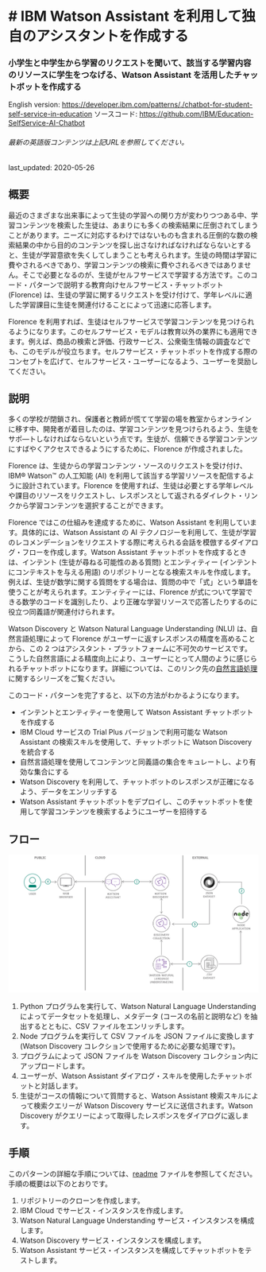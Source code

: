 #    # IBM Watson Assistant を利用して独自のアシスタントを作成する

###  小学生と中学生から学習のリクエストを聞いて、該当する学習内容のリソースに学生をつなげる、Watson Assistant を活用したチャットボットを作成する

English version: https://developer.ibm.com/patterns/./chatbot-for-student-self-service-in-education
  ソースコード: https://github.com/IBM/Education-SelfService-AI-Chatbot

###### 最新の英語版コンテンツは上記URLを参照してください。
last_updated: 2020-05-26

 ## 概要

最近のさまざまな出来事によって生徒の学習への関り方が変わりつつある中、学習コンテンツを検索した生徒は、あまりにも多くの検索結果に圧倒されてしまうことがあります。ニーズに対応するわけではないものも含まれる圧倒的な数の検索結果の中から目的のコンテンツを探し出さなければなければならないとすると、生徒が学習意欲を失くしてしまうことも考えられます。生徒の時間は学習に費やされるべきであり、学習コンテンツの検索に費やされるべきではありません。そこで必要となるのが、生徒がセルフサービスで学習する方法です。このコード・パターンで説明する教育向けセルフサービス・チャットボット (Florence) は、生徒の学習に関するリクエストを受け付けて、学年レベルに適した学習課目に生徒を関連付けることによって迅速に応答します。

Florence を利用すれば、生徒はセルフサービスで学習コンテンツを見つけられるようになります。このセルフサービス・モデルは教育以外の業界にも適用できます。例えば、商品の検索と評価、行政サービス、公衆衛生情報の調査などでも、このモデルが役立ちます。セルフサービス・チャットボットを作成する際のコンセプトを広げて、セルフサービス・ユーザーになるよう、ユーザーを奨励してください。  

## 説明

多くの学校が閉鎖され、保護者と教師が慌てて学習の場を教室からオンラインに移す中、開発者が着目したのは、学習コンテンツを見つけられるよう、生徒をサポ―トしなければならないという点です。生徒が、信頼できる学習コンテンツにすばやくアクセスできるようにするために、Florence が作成されました。

Florence は、生徒からの学習コンテンツ・ソースのリクエストを受け付け、IBM&reg; Watson&trade; の人工知能 (AI) を利用して該当する学習リソースを配信するように設計されています。Florence を使用すれば、生徒は必要とする学年レベルや課目のリソースをリクエストし、レスポンスとして返されるダイレクト・リンクから学習コンテンツを選択することができます。

Florence ではこの仕組みを達成するために、Watson Assistant を利用しています。具体的には、Watson Assistant の AI テクノロジーを利用して、生徒が学習のレコメンデーションをリクエストする際に考えられる会話を模倣するダイアログ・フローを作成します。Watson Assistant チャットボットを作成するときは、インテント (生徒が尋ねる可能性のある質問) とエンティティー (インテントにコンテキストを与える用語) のリポジトリーとなる検索スキルを作成します。例えば、生徒が数学に関する質問をする場合は、質問の中で「式」という単語を使うことが考えられます。エンティティーには、Florence が式について学習できる数学のコードを識別したり、より正確な学習リソースで応答したりするのに役立つ同義語が関連付けられます。

Watson Discovery と Watson Natural Language Understanding (NLU) は、自然言語処理によって Florence がユーザーに返すレスポンスの精度を高めることから、この 2 つはアシスタント・プラットフォームに不可欠のサービスです。こうした自然言語による精度向上により、ユーザーにとって人間のように感じられるチャットボットになります。詳細については、このリンク先の[自然言語処理](https://developer.ibm.com/articles/introduction-to-watson-natural-language-processing/)に関するシリーズをご覧ください。

このコード・パターンを完了すると、以下の方法がわかるようになります。

* インテントとエンティティーを使用して Watson Assistant チャットボットを作成する
* IBM Cloud サービスの Trial Plus バージョンで利用可能な Watson Assistant の検索スキルを使用して、チャットボットに Watson Discovery を統合する
* 自然言語処理を使用してコンテンツと同義語の集合をキュレートし、より有効な集合にする
* Watson Discovery を利用して、チャットボットのレスポンスが正確になるよう、データをエンリッチする
* Watson Assistant チャットボットをデプロイし、このチャットボットを使用して学習コンテンツを検索するようにユーザーを招待する

## フロー

![生徒用セルフサービス・チャットボットのフロー図](./images/chatbot-for-student-self-service-flow.png)

1. Python プログラムを実行して、Watson Natural Language Understanding によってデータセットを処理し、メタデータ (コースの名前と説明など) を抽出するとともに、CSV ファイルをエンリッチします。
1. Node プログラムを実行して CSV ファイルを JSON ファイルに変換します (Watson Discovery コレクションで使用するために必要な処理です)。
1. プログラムによって JSON ファイルを Watson Discovery コレクション内にアップロードします。
1. ユーザーが、Watson Assistant ダイアログ・スキルを使用したチャットボットと対話します。
1. 生徒がコースの情報について質問すると、Watson Assistant 検索スキルによって検索クエリーが Watson Discovery サービスに送信されます。Watson Discovery がクエリーによって取得したレスポンスをダイアログに返します。

## 手順

このパターンの詳細な手順については、[readme](https://github.com/IBM/Education-SelfService-AI-Chatbot/blob/master/README.md) ファイルを参照してください。手順の概要は以下のとおりです。

1. リポジトリーのクローンを作成します。
1. IBM Cloud でサービス・インスタンスを作成します。
1. Watson Natural Language Understanding サービス・インスタンスを構成します。
1. Watson Discovery サービス・インスタンスを構成します。
1. Watson Assistant サービス・インスタンスを構成してチャットボットをテストします。
